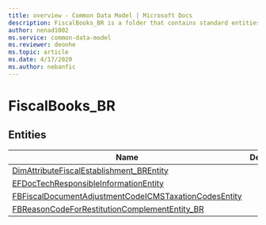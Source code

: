 ```yaml
---
title: overview - Common Data Model | Microsoft Docs
description: FiscalBooks_BR is a folder that contains standard entities related to the Common Data Model.
author: nenad1002
ms.service: common-data-model
ms.reviewer: deonhe
ms.topic: article
ms.date: 4/17/2020
ms.author: nebanfic
---
```


# FiscalBooks_BR


## Entities

|Name|Description|
|---|---|
|[DimAttributeFiscalEstablishment_BREntity](DimAttributeFiscalEstablishment_BREntity.md)||
|[EFDocTechResponsibleInformationEntity](EFDocTechResponsibleInformationEntity.md)||
|[FBFiscalDocumentAdjustmentCodeICMSTaxationCodesEntity](FBFiscalDocumentAdjustmentCodeICMSTaxationCodesEntity.md)||
|[FBReasonCodeForRestitutionComplementEntity_BR](FBReasonCodeForRestitutionComplementEntity_BR.md)||
